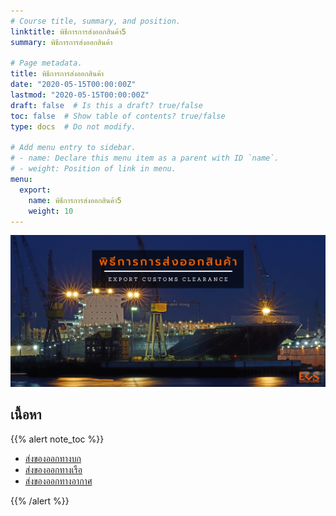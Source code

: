```yaml
---
# Course title, summary, and position.
linktitle: พิธีการการส่งออกสินค้า5
summary: พิธีการการส่งออกสินค้า

# Page metadata.
title: พิธีการการส่งออกสินค้า
date: "2020-05-15T00:00:00Z"
lastmod: "2020-05-15T00:00:00Z"
draft: false  # Is this a draft? true/false
toc: false  # Show table of contents? true/false
type: docs  # Do not modify.

# Add menu entry to sidebar.
# - name: Declare this menu item as a parent with ID `name`.
# - weight: Position of link in menu.
menu:
  export:
    name: พิธีการการส่งออกสินค้า5
    weight: 10
---
```




![](https://github.com/ecs-support/knowledge-center/raw/master/img/cover/export-Customs-clearance.png)

## เนื้อหา

{{% alert note_toc %}}

-   [ส่งของออกทางบก](road.html)
-   [ส่งของออกทางเรือ](sea.html)
-   [ส่งของออกทางอากาศ](air.html)

{{% /alert %}}
